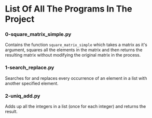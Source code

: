 # List Of All The Programs In The Project

### 0-square_matrix_simple.py
Contains the function `square_matrix_simple` which takes a matrix as it's argument, squares all the elements in the matrix and then returns the resulting matrix without modifying the original matrix in the process.

### 1-search_replace.py
Searches for and replaces every occurrence of an element in a list with another specified element.

### 2-uniq_add.py
Adds up all the integers in a list (once for each integer) and returns the result.

###   
